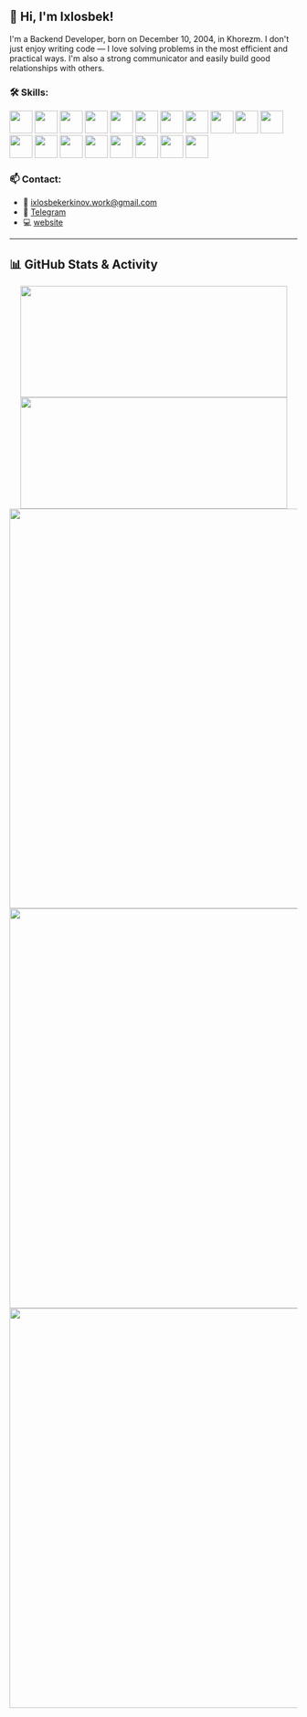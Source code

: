 ## 👋 Hi, I'm Ixlosbek!

I'm a Backend Developer, born on December 10, 2004, in Khorezm. I don't just enjoy writing code — I love solving problems in the most efficient and practical ways. I'm also a strong communicator and easily build good relationships with others.

### 🛠️ Skills:
<p>
  <img src="https://cdn.jsdelivr.net/gh/devicons/devicon@latest/icons/javascript/javascript-original.svg" width="40" height="40"/>
  <img src="https://cdn.jsdelivr.net/gh/devicons/devicon@latest/icons/nodejs/nodejs-original-wordmark.svg" width="40" height="40"/>
  <img src="https://cdn.jsdelivr.net/gh/devicons/devicon@latest/icons/npm/npm-original-wordmark.svg" width="40" height="40"/>
  <img src="https://cdn.jsdelivr.net/gh/devicons/devicon@latest/icons/nodemon/nodemon-original.svg" width="40" height="40"/>
  <img src="https://cdn.jsdelivr.net/gh/devicons/devicon@latest/icons/express/express-original-wordmark.svg" width="40" height="40" style="background-color: white;" />
  <img src="https://cdn.jsdelivr.net/gh/devicons/devicon@latest/icons/swagger/swagger-original.svg" width="40" height="40"/>
  <img src="https://cdn.jsdelivr.net/gh/devicons/devicon@latest/icons/postgresql/postgresql-plain-wordmark.svg" width="40" height="40"/>
  <img src="https://cdn.jsdelivr.net/gh/devicons/devicon@latest/icons/mongoose/mongoose-original-wordmark.svg" width="40" height="40"/>
  <img src="https://cdn.jsdelivr.net/gh/devicons/devicon@latest/icons/mongodb/mongodb-original-wordmark.svg" width="40" height="40"/>
  <img src="https://cdn.jsdelivr.net/gh/devicons/devicon@latest/icons/azuresqldatabase/azuresqldatabase-original.svg" width="40" height="40"/>
  <img src="https://cdn.jsdelivr.net/gh/devicons/devicon@latest/icons/typescript/typescript-original.svg" width="40" height="40"/>
  <img src="https://cdn.jsdelivr.net/gh/devicons/devicon@latest/icons/git/git-original-wordmark.svg" width="40" height="40"/>
  <img src="https://cdn.jsdelivr.net/gh/devicons/devicon@latest/icons/github/github-original-wordmark.svg" width="40" height="40"/>
  <img src="https://cdn.jsdelivr.net/gh/devicons/devicon@latest/icons/githubcodespaces/githubcodespaces-original.svg" width="40" height="40"/>
  <img src="https://cdn.jsdelivr.net/gh/devicons/devicon@latest/icons/linkedin/linkedin-original.svg" width="40" height="40"/>
  <img src="https://cdn.jsdelivr.net/gh/devicons/devicon@latest/icons/html5/html5-original-wordmark.svg" width="40" height="40"/>
  <img src="https://cdn.jsdelivr.net/gh/devicons/devicon@latest/icons/css3/css3-original-wordmark.svg" width="40" height="40"/>
  <img src="https://cdn.jsdelivr.net/gh/devicons/devicon@latest/icons/postman/postman-original.svg" width="40" height="40"/>
  <img src="https://cdn.jsdelivr.net/gh/devicons/devicon@latest/icons/fastapi/fastapi-plain.svg" width="40" height="40"/>   
</p>

### 📫 Contact:
- 📧 ixlosbekerkinov.work@gmail.com
- 💬 [Telegram](https://t.me/ixlosware)
- 💻 [website](https://ixlosbek.uz)

---

## 📊 GitHub Stats & Activity

<div align="center">
  <img src="https://github-readme-stats.vercel.app/api?username=ix1osbek&show_icons=true&theme=radical" width="467" height="195"/>
  <img src="https://github-readme-stats.vercel.app/api/top-langs/?username=ix1osbek&layout=compact&theme=radical" width="467" height="195"/>
</div>

<div align="center">
  <img src="https://github-readme-activity-graph.vercel.app/graph?username=ix1osbek&theme=react-dark" width="700"/>
</div>

<div align="center">
  <img src="https://quotes-github-readme.vercel.app/api?type=dev" width="700"/>
</div>

<div align="center">
  <img src="https://github-readme-streak-stats.herokuapp.com/?user=ix1osbek&theme=dark" width="700"/>
</div>
